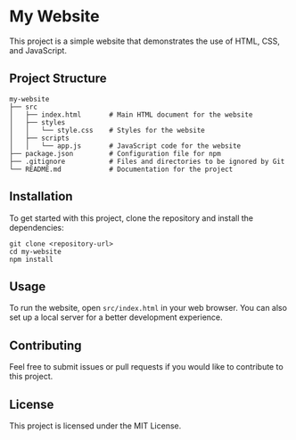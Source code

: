 # My Website

This project is a simple website that demonstrates the use of HTML, CSS, and JavaScript. 

## Project Structure

```
my-website
├── src
│   ├── index.html       # Main HTML document for the website
│   ├── styles
│   │   └── style.css    # Styles for the website
│   ├── scripts
│   │   └── app.js       # JavaScript code for the website
├── package.json         # Configuration file for npm
├── .gitignore           # Files and directories to be ignored by Git
└── README.md            # Documentation for the project
```

## Installation

To get started with this project, clone the repository and install the dependencies:

```
git clone <repository-url>
cd my-website
npm install
```

## Usage

To run the website, open `src/index.html` in your web browser. You can also set up a local server for a better development experience.

## Contributing

Feel free to submit issues or pull requests if you would like to contribute to this project. 

## License

This project is licensed under the MIT License.